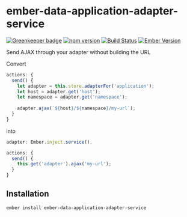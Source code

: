 # ember-data-application-adapter-service

[![Greenkeeper badge](https://badges.greenkeeper.io/kellyselden/ember-data-application-adapter-service.svg)](https://greenkeeper.io/)
[![npm version](https://badge.fury.io/js/ember-data-application-adapter-service.svg)](https://badge.fury.io/js/ember-data-application-adapter-service)
[![Build Status](https://travis-ci.org/kellyselden/ember-data-application-adapter-service.svg?branch=master)](https://travis-ci.org/kellyselden/ember-data-application-adapter-service)
[![Ember Version](https://img.shields.io/badge/ember-1.13%2B-brightgreen.svg)](https://www.emberjs.com/)

Send AJAX through your adapter without building the URL

Convert

```js
actions: {
  send() {
    let adapter = this.store.adapterFor('application');
    let host = adapter.get('host');
    let namespace = adapter.get('namespace');
    
    adapter.ajax(`${host}/${namespace}/my-url`);
  }
}
```

into

```js
adapter: Ember.inject.service(),

actions: {
  send() {
    this.get('adapter').ajax('my-url');
  }
}
```

## Installation

```sh
ember install ember-data-application-adapter-service
```
